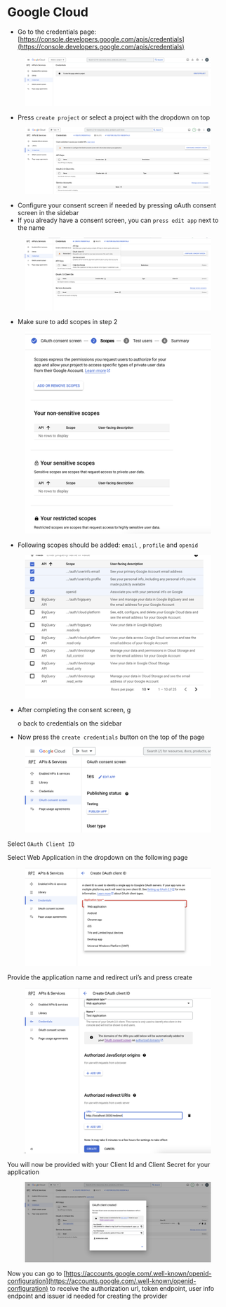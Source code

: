 # Google Cloud

* Go to the credentials page: [https://console.developers.google.com/apis/credentials](https://console.developers.google.com/apis/credentials)

<figure><img src="../../../../.gitbook/assets/Screenshot 2023-03-30 at 10.01.45 (1).png" alt=""><figcaption></figcaption></figure>

* Press `create project` or select a project with the dropdown on top

<figure><img src="../../../../.gitbook/assets/Screenshot 2023-03-30 at 10.03.34.png" alt=""><figcaption></figcaption></figure>

* Configure your consent screen if needed by pressing oAuth consent screen in the sidebar
* If you already have a consent screen, you can `press edit app` next to the name

<figure><img src="../../../../.gitbook/assets/Screenshot 2023-03-30 at 10.05.23.png" alt=""><figcaption></figcaption></figure>

* Make sure to add scopes in step 2

<figure><img src="../../../../.gitbook/assets/Screenshot 2023-03-30 at 10.08.56.png" alt=""><figcaption></figcaption></figure>

* Following scopes should be added: `email` , `profile` and `openid`

<figure><img src="../../../../.gitbook/assets/Screenshot 2023-03-30 at 10.09.44.png" alt=""><figcaption></figcaption></figure>

*   After completing the consent screen, g

    o back to credentials on the sidebar
* Now press the `create credentials` button on the top of the page

<figure><img src="../../../../.gitbook/assets/Screenshot 2023-03-30 at 10.14.19.png" alt=""><figcaption></figcaption></figure>

Select `OAuth Client ID`

Select Web Application in the dropdown on the following page

<figure><img src="../../../../.gitbook/assets/Screenshot 2023-03-30 at 10.16.43.png" alt=""><figcaption></figcaption></figure>

Provide the application name and redirect uri’s and press create

<figure><img src="../../../../.gitbook/assets/Screenshot 2023-03-30 at 10.18.22.png" alt=""><figcaption></figcaption></figure>

You will now be provided with your Client Id and Client Secret for your application

<figure><img src="../../../../.gitbook/assets/Screenshot 2023-03-30 at 10.18.52.png" alt=""><figcaption></figcaption></figure>

Now you can go to [https://accounts.google.com/.well-known/openid-configuration](https://accounts.google.com/.well-known/openid-configuration) to receive the authorization url, token endpoint, user info endpoint and issuer id needed for creating the provider
